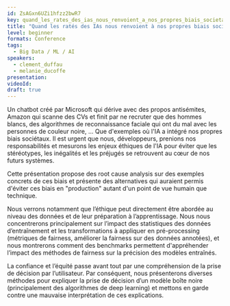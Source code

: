 ```yaml
---
id: ZsAGxn6UZi1hfzz2bwR7
key: quand_les_rates_des_ias_nous_renvoient_a_nos_propres_biais_societaux
title: "Quand les ratés des IAs nous renvoient à nos propres biais sociétaux"
level: beginner
formats: Conference 
tags:
  - Big Data / ML / AI
speakers:
  - clement_duffau
  - melanie_ducoffe
presentation:
videoId:
draft: true
---
```

Un chatbot créé par Microsoft qui dérive avec des propos antisémites, Amazon qui scanne des CVs et finit par ne recruter que des hommes blancs, des algorithmes de reconnaissance faciale qui ont du mal avec les personnes de couleur noire, ... Que d'exemples où l'IA a intégré nos propres biais sociétaux. Il est urgent que nous, développeurs, prenions nos responsabilités et mesurons les enjeux éthiques de l'IA pour éviter que les stéréotypes, les inégalités et les préjugés se retrouvent au cœur de nos futurs systèmes.

Cette présentation propose des root cause analysis sur des exemples concrets de ces biais et présente des alternatives qui auraient permis d'éviter ces biais en "production" autant d'un point de vue humain que technique.

Nous verrons notamment que l’éthique peut directement être abordée au niveau des données et de leur préparation à l’apprentissage. Nous nous concentrerons principalement sur l’impact des statistiques des données d’entraînement et les transformations à appliquer en pré-processing (métriques de fairness, améliorer la fairness sur des données annotées), et nous montrerons comment des benchmarks permettent d'appréhender l’impact des méthodes de fairness sur la précision des modèles entraînés.

La confiance et l’équité passe avant tout par une compréhension de la prise de décision par l’utilisateur. Par conséquent, nous présenterons diverses méthodes pour expliquer la prise de décision d’un modèle boîte noire (principalement des algorithmes de deep learning) et mettons en garde contre une mauvaise interprétation de ces explications.

